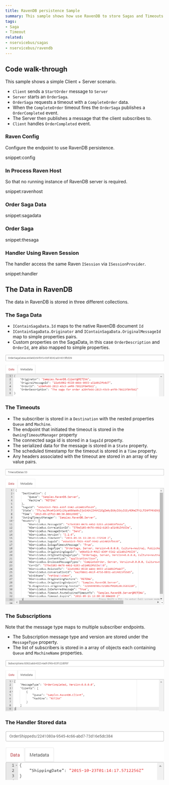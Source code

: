 ```yaml
---
title: RavenDB persistence Sample
summary: This sample shows how use RavenDB to store Sagas and Timeouts.
tags:
- Saga
- Timeout
related:
- nservicebus/sagas
- nservicebus/ravendb
---
```



## Code walk-through

This sample shows a simple Client + Server scenario. 

* `Client` sends a `StartOrder` message to `Server`
* `Server` starts an `OrderSaga`. 
* `OrderSaga` requests a timeout with a `CompleteOrder` data.
* When the `CompleteOrder` timeout fires the `OrderSaga` publishes a `OrderCompleted` event.
* The Server then publishes a message that the client subscribes to.
* `Client` handles `OrderCompleted` event.


### Raven Config

Configure the endpoint to use RavenDB persistence.

snippet:config


### In Process Raven Host

So that no running instance of RavenDB server is required.

snippet:ravenhost


### Order Saga Data

snippet:sagadata


### Order Saga

snippet:thesaga


### Handler Using Raven Session

The handler access the same Raven `ISession` via `ISessionProvider`.

snippet:handler


## The Data in RavenDB

The data in RavenDB is stored in three different collections.


### The Saga Data 

 * `IContainSagaData.Id` maps to the native RavenDB document `Id`
 * `IContainSagaData.Originator` and `IContainSagaData.OriginalMessageId` map to simple properties pairs.
 * Custom properties on the SagaData, in this case `OrderDescription` and `OrderId`, are also mapped to simple properties.

![](sagadata.png)


### The Timeouts 

 * The subscriber is stored in a `Destination` with the nested properties `Queue` and `Machine`.
 * The endpoint that initiated the timeout is stored in the `OwningTimeoutManager` property
 * The connected saga id is stored in a `SagaId` property.
 * The serialized data for the message is stored in a `State` property.
 * The scheduled timestamp for the timeout is stored in a `Time` property.
 * Any headers associated with the timeout are stored in an array of key value pairs.

![](timeouts.png)


### The Subscriptions

Note that the message type maps to multiple subscriber endpoints.

 * The Subscription message type and version are stored under the `MessageType` property.
 * The list of subscribers is stored in a array of objects each containing `Queue` and `MachineName` properties.

![](subscriptions.png)


### The Handler Stored data

![](handlerdoc.png)
